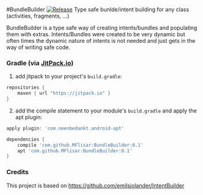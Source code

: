 #BundleBuilder [![Release](https://jitpack.io/v/MFlisar/BundleArgs.svg)](https://jitpack.io/#MFlisar/BundleArgs)
Type safe bunlde/intent building for any class (activities, fragments, ...)

BundleBuilder is a type safe way of creating intents/bundles and populating them with extras. Intents/Bundles were created to be very dynamic but often times the dynamic nature of intents is not needed and just gets in the way of writing safe code.

 
### Gradle (via [JitPack.io](https://jitpack.io/))

1) add jitpack to your project's `build.gradle`:
```groovy
repositories {
    maven { url "https://jitpack.io" }
}
```
2) add the compile statement to your module's `build.gradle` and apply the apt plugin:
```groovy
apply plugin: 'com.neenbedankt.android-apt'

dependencies {
    compile 'com.github.MFlisar:BundleBuilder:0.1'
    apt 'com.github.MFlisar:BundleBuilder:0.1'
}
```
### Credits

This project is based on https://github.com/emilsjolander/IntentBuilder
